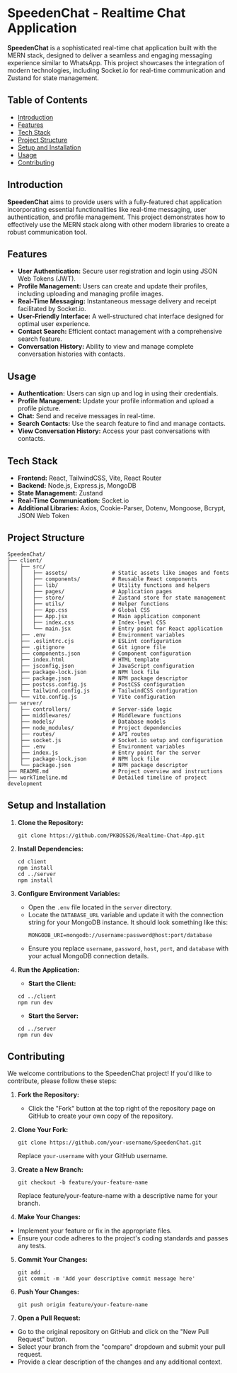 # SpeedenChat - Realtime Chat Application

**SpeedenChat** is a sophisticated real-time chat application built with the MERN stack, designed to deliver a seamless and engaging messaging experience similar to WhatsApp. This project showcases the integration of modern technologies, including Socket.io for real-time communication and Zustand for state management.

## Table of Contents

- [Introduction](#introduction)
- [Features](#features)
- [Tech Stack](#tech-stack)
- [Project Structure](#project-structure)
- [Setup and Installation](#setup-and-installation)
- [Usage](#usage)
- [Contributing](#contributing)

## Introduction

**SpeedenChat** aims to provide users with a fully-featured chat application incorporating essential functionalities like real-time messaging, user authentication, and profile management. This project demonstrates how to effectively use the MERN stack along with other modern libraries to create a robust communication tool.

## Features

- **User Authentication:** Secure user registration and login using JSON Web Tokens (JWT).
- **Profile Management:** Users can create and update their profiles, including uploading and managing profile images.
- **Real-Time Messaging:** Instantaneous message delivery and receipt facilitated by Socket.io.
- **User-Friendly Interface:** A well-structured chat interface designed for optimal user experience.
- **Contact Search:** Efficient contact management with a comprehensive search feature.
- **Conversation History:** Ability to view and manage complete conversation histories with contacts.

## Usage

- **Authentication:** Users can sign up and log in using their credentials.
- **Profile Management:** Update your profile information and upload a profile picture.
- **Chat:** Send and receive messages in real-time.
- **Search Contacts:** Use the search feature to find and manage contacts.
- **View Conversation History:** Access your past conversations with contacts.


## Tech Stack

- **Frontend:** React, TailwindCSS, Vite, React Router
- **Backend:** Node.js, Express.js, MongoDB
- **State Management:** Zustand
- **Real-Time Communication:** Socket.io
- **Additional Libraries:** Axios, Cookie-Parser, Dotenv, Mongoose, Bcrypt, JSON Web Token

## Project Structure

```plaintext
SpeedenChat/
├── client/
│   ├── src/
│   │   ├── assets/              # Static assets like images and fonts
│   │   ├── components/          # Reusable React components
│   │   ├── lib/                 # Utility functions and helpers
│   │   ├── pages/               # Application pages
│   │   ├── store/               # Zustand store for state management
│   │   ├── utils/               # Helper functions
│   │   ├── App.css              # Global CSS
│   │   ├── App.jsx              # Main application component
│   │   ├── index.css            # Index-level CSS
│   │   └── main.jsx             # Entry point for React application
│   ├── .env                     # Environment variables
│   ├── .eslintrc.cjs            # ESLint configuration
│   ├── .gitignore               # Git ignore file
│   ├── components.json          # Component configuration
│   ├── index.html               # HTML template
│   ├── jsconfig.json            # JavaScript configuration
│   ├── package-lock.json        # NPM lock file
│   ├── package.json             # NPM package descriptor
│   ├── postcss.config.js        # PostCSS configuration
│   ├── tailwind.config.js       # TailwindCSS configuration
│   └── vite.config.js           # Vite configuration
├── server/
│   ├── controllers/             # Server-side logic
│   ├── middlewares/             # Middleware functions
│   ├── models/                  # Database models
│   ├── node_modules/            # Project dependencies
│   ├── routes/                  # API routes
│   ├── socket.js                # Socket.io setup and configuration
│   ├── .env                     # Environment variables
│   ├── index.js                 # Entry point for the server
│   ├── package-lock.json        # NPM lock file
│   └── package.json             # NPM package descriptor
├── README.md                    # Project overview and instructions
├── workTimeline.md              # Detailed timeline of project development
```
## Setup and Installation
1. **Clone the Repository:**
   ```
   git clone https://github.com/PKBOSS26/Realtime-Chat-App.git
   ```
2. **Install Dependencies:**
   ```
   cd client
   npm install
   cd ../server
   npm install
   ```
3. **Configure Environment Variables:**

   - Open the `.env` file located in the `server` directory.
   - Locate the `DATABASE_URL` variable and update it with the connection string for your MongoDB instance. It should look something like this:
     ```env
     MONGODB_URI=mongodb://username:password@host:port/database
     ```
   - Ensure you replace `username`, `password`, `host`, `port`, and `database` with your actual MongoDB connection details.
4. **Run the Application:**
   - **Start the Client:**
   ```
   cd ../client
   npm run dev
   ```
   - **Start the Server:**
   ```
   cd ../server
   npm run dev
   ```
## Contributing

We welcome contributions to the SpeedenChat project! If you'd like to contribute, please follow these steps:

1. **Fork the Repository:**
   - Click the "Fork" button at the top right of the repository page on GitHub to create your own copy of the repository.

2. **Clone Your Fork:**
   ```
   git clone https://github.com/your-username/SpeedenChat.git
   ```
   Replace `your-username` with your GitHub username.

3. **Create a New Branch:**
   ```
   git checkout -b feature/your-feature-name
   ```
   Replace feature/your-feature-name with a descriptive name for your branch.
4. **Make Your Changes:**

- Implement your feature or fix in the appropriate files.
- Ensure your code adheres to the project's coding standards and passes any tests.
5. **Commit Your Changes:**
   ```
   git add .
   git commit -m 'Add your descriptive commit message here'
   ```
6. **Push Your Changes:**
   ```
   git push origin feature/your-feature-name
   ```
7. **Open a Pull Request:**

- Go to the original repository on GitHub and click on the "New Pull Request" button.
- Select your branch from the "compare" dropdown and submit your pull request.
- Provide a clear description of the changes and any additional context.


